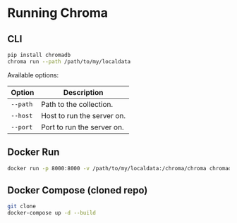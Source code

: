 # Running Chroma

## CLI

```bash
pip install chromadb
chroma run --path /path/to/my/localdata
```

Available options:

| Option | Description |
| --- | --- |
| `--path` | Path to the collection. |
| `--host` | Host to run the server on. |
| `--port` | Port to run the server on. |


## Docker Run

```bash
docker run -p 8000:8000 -v /path/to/my/localdata:/chroma/chroma chromadb/chroma:latest
```


## Docker Compose (cloned repo)

```bash
git clone 
docker-compose up -d --build
```
